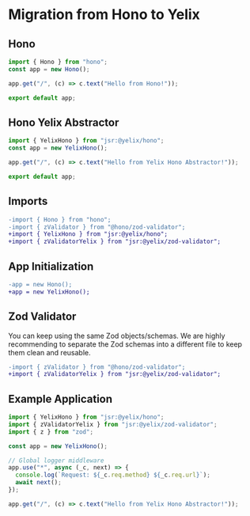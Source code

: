# Migration from Hono to Yelix

## Hono

```ts
import { Hono } from "hono";
const app = new Hono();

app.get("/", (c) => c.text("Hello from Hono!"));

export default app;
```

## Hono Yelix Abstractor

```ts
import { YelixHono } from "jsr:@yelix/hono";
const app = new YelixHono();

app.get("/", (c) => c.text("Hello from Yelix Hono Abstractor!"));

export default app;
```

## Imports

```diff
-import { Hono } from "hono";
-import { zValidator } from "@hono/zod-validator";
+import { YelixHono } from "jsr:@yelix/hono";
+import { zValidatorYelix } from "jsr:@yelix/zod-validator";
```

## App Initialization

```diff
-app = new Hono();
+app = new YelixHono();
```

## Zod Validator

You can keep using the same Zod objects/schemas. We are highly recommending to
separate the Zod schemas into a different file to keep them clean and reusable.

```diff
-import { zValidator } from "@hono/zod-validator";
+import { zValidatorYelix } from "jsr:@yelix/zod-validator";
```

## Example Application

```ts
import { YelixHono } from "jsr:@yelix/hono";
import { zValidatorYelix } from "jsr:@yelix/zod-validator";
import { z } from "zod";

const app = new YelixHono();

// Global logger middleware
app.use("*", async (_c, next) => {
  console.log(`Request: ${_c.req.method} ${_c.req.url}`);
  await next();
});

app.get("/", (c) => c.text("Hello from Yelix Hono Abstractor!"));
```

